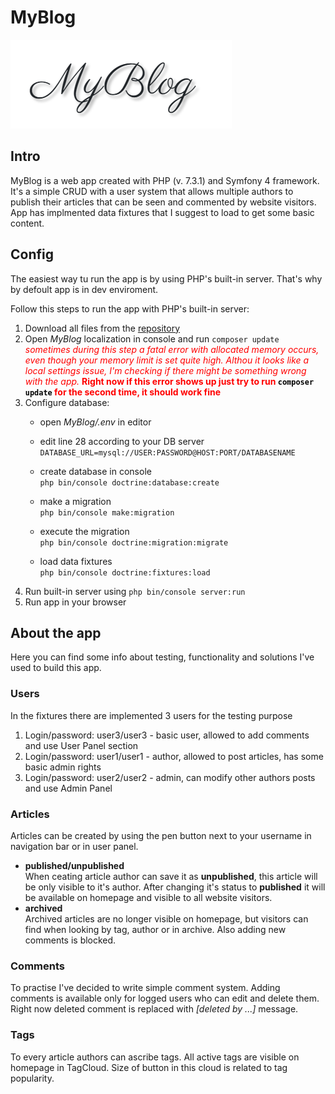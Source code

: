 # MyBlog

![Alt text](/public/img/logo.png)

## Intro

MyBlog is a  web app created with PHP (v. 7.3.1) and Symfony 4 framework. It's a simple CRUD with a user system that allows multiple authors to publish their articles that can be seen and commented by website visitors. App has implmented data fixtures that I suggest to load to get some basic content.

## Config

The easiest way tu run the app is by using PHP's built-in server. That's why by defoult app is in dev enviroment.

Follow this steps to run the app with PHP's built-in server:

1. Download all files from the [repository](https://github.com/Sapozarom/MyBlog)
2. Open *MyBlog* localization in console and run `composer update`  
    <span style="color:red"> 
    *sometimes during this step a fatal error with allocated memory occurs, even though your memory limit is set quite high. Althou it looks like a local settings issue, I'm checking if there might be something wrong with the app.* **Right now if this error shows up just try to run <span style="color:black">`composer update` </span>for the second time, it should work fine**
    </span>
3. Configure database:
    - open *MyBlog/.env* in editor
    - edit line 28 according to your DB server  
    `DATABASE_URL=mysql://USER:PASSWORD@HOST:PORT/DATABASENAME`

    - create database in console  
    `php bin/console doctrine:database:create`

    - make a migration  
    `php bin/console make:migration`

    - execute the migration  
    `php bin/console doctrine:migration:migrate`

    - load data fixtures  
    `php bin/console doctrine:fixtures:load`
4. Run built-in server using `php bin/console server:run`
5. Run app in your browser

## About the app

Here you can find some info about testing, functionality and solutions I've used to build this app.

### Users

In the fixtures there are implemented 3 users for the testing purpose

1. Login/password: user3/user3 - basic user, allowed to add comments and use User Panel section
2. Login/password: user1/user1 - author, allowed to post articles, has some basic admin rights
3. Login/password: user2/user2 - admin,  can modify other authors posts and use Admin Panel

### Articles

Articles can be created by using the pen button next to your username in navigation bar or in user panel.

- **published/unpublished**  
When ceating article author can save it as **unpublished**, this article will be only visible to it's author. After changing it's status to **published** it will be available on homepage and visible to all website visitors.
- **archived**  
Archived articles are no longer visible on homepage, but visitors can find when looking by tag, author or in archive. Also adding new comments is blocked.

### Comments

To practise I've decided to write simple comment system. Adding comments is available only for logged users who can edit and delete them. Right now deleted comment is replaced with *[deleted by ...]* message.

### Tags

To every article authors can ascribe tags. All active tags are visible on homepage in TagCloud. Size of button in this cloud is related to tag popularity.
